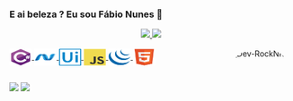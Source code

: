 ### E ai beleza ? Eu sou Fábio Nunes 👋

<div align="center">
  <a href="https://github.com/FabioNunesDev">
  <img height="140em" src="https://github-readme-stats.vercel.app/api?username=FabioNunesDEV&show_icons=true&theme=dracula&include_all_commits=true&count_private=true"/>
  <img height="140em" src="https://github-readme-stats.vercel.app/api/top-langs/?username=FabioNunesDEV&layout=compact&langs_count=7&theme=dracula"/>
</div>
  
<div style="display: inline_block"><br>
  <img align="center" alt="Dev-Csharp" height="30" width="40" src="https://github.com/FabioNunesDEV/FabioNunesDEV/blob/main/Icons/csharp-original.svg">
  <img align="center" alt="Dev-DotNet" height="30" width="40" src="https://github.com/FabioNunesDEV/FabioNunesDEV/blob/main/Icons/dot-net-original.svg">
  <img align="center" alt="Dev-UIPath" height="30" width="40" src="https://github.com/FabioNunesDEV/FabioNunesDEV/blob/main/Icons/uipath-3.svg">
  <img align="center" alt="Dev-JavaScript" height="30" width="40" src="https://github.com/FabioNunesDEV/FabioNunesDEV/blob/main/Icons/javascript-original.svg">
  <img align="center" alt="Dev-JQuery" height="30" width="40" src="https://github.com/FabioNunesDEV/FabioNunesDEV/blob/main/Icons/jquery-original.svg">
  <img align="center" alt="Dev-HTML" height="30" width="40" src="https://github.com/FabioNunesDEV/FabioNunesDEV/blob/main/Icons/html5-original.svg">
  <img align="right" alt="Dev-RockNRoll" height="150" style="border-radius:50px;" src="https://github.com/pjc0247/gif-for-readme/blob/master/intro.gif">  

</div> 
  
##
  
  <div>
    <a href="https://www.linkedin.com/in/fabio-nunes-206737a2/" target="_blank"><img src="https://img.shields.io/badge/-LinkedIn-%230077B5?style=for-the-badge&logo=linkedin&logoColor=white" target="_blank"></a>
    <a href = "mailto:fabio.nunes@silo.com.vc"><img src="https://img.shields.io/badge/-Gmail-%23333?style=for-the-badge&logo=gmail&logoColor=white" target="_blank"></a>
  </div>

<!--
**FabioNunesDEV/FabioNunesDEV** is a ✨ _special_ ✨ repository because its `README.md` (this file) appears on your GitHub profile.

Here are some ideas to get you started:

- 🔭 I’m currently working on ...
- 🌱 I’m currently learning ...
- 👯 I’m looking to collaborate on ...
- 🤔 I’m looking for help with ...
- 💬 Ask me about ...
- 📫 How to reach me: ...
- 😄 Pronouns: ...
- ⚡ Fun fact: ...
-->


